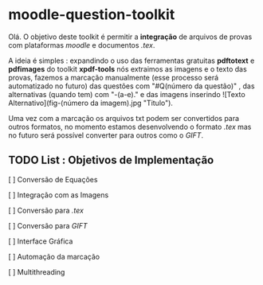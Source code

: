 # moodle-question-toolkit

Olá. O objetivo deste toolkit é permitir a **integração** de arquivos de provas com plataformas *moodle* e documentos *.tex*.

A ideia é simples : expandindo o uso das ferramentas gratuitas **pdftotext** e **pdfimages** do toolkit **xpdf-tools** nós extraimos as imagens e o texto das provas,
fazemos a marcação manualmente (esse processo será automatizado no futuro) das questões com "#Q(número da questão)" , das alternativas (quando tem) com "-(a-e)." e das
imagens inserindo ![Texto Alternativo](fig-(número da imagem).jpg "Titulo").

Uma vez com a marcação os arquivos txt podem ser convertidos para outros formatos, no momento estamos desenvolvendo o formato *.tex* mas no futuro será possível converter para outros como  o *GIFT*.

## TODO List : Objetivos de Implementação

[ ]  Conversão de Equações

[ ]  Integração com as Imagens

[ ]  Conversão para *.tex*

[ ]  Conversão para *GIFT*

[ ]  Interface Gráfica

[ ]  Automação da marcação

[ ]  Multithreading

